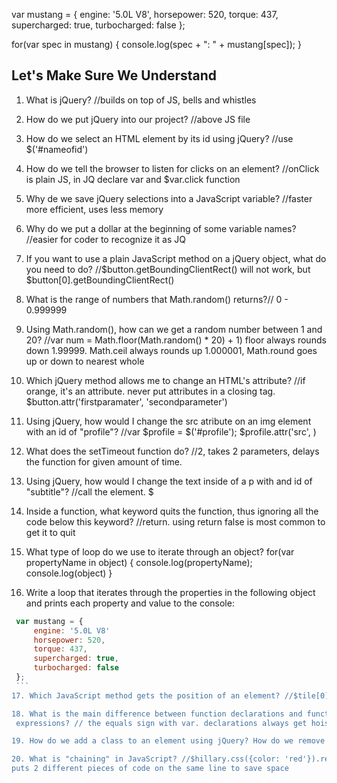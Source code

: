 var mustang = {
    engine: '5.0L V8',
    horsepower: 520,
    torque: 437,
    supercharged: true,
    turbocharged: false
};



for(var spec in mustang) {
  console.log(spec + ": " + mustang[spec]);
}
## Let's Make Sure We Understand

1. What is jQuery? //builds on top of JS, bells and whistles

2. How do we put jQuery into our project? //above JS file

3. How do we select an HTML element by its id using jQuery? //use $('#nameofid')

4. How do we tell the browser to listen for clicks on an element? //onClick is plain JS, in JQ declare var and $var.click function

5. Why de we save jQuery selections into a JavaScript variable? //faster more efficient, uses less memory

6. Why do we put a dollar at the beginning of some variable names? //easier for coder to recognize it as JQ

7. If you want to use a plain JavaScript method on a jQuery object,
   what do you need to do? //$button.getBoundingClientRect() will not work, but $button[0].getBoundingClientRect()

8. What is the range of numbers that Math.random() returns?// 0 - 0.999999

9. Using Math.random(), how can we get a random number between 1 and 20? //var num = Math.floor(Math.random() * 20) + 1)  floor always rounds down 1.99999. Math.ceil always rounds up 1.000001, Math.round goes up or down to nearest whole

10. Which jQuery method allows me to change an HTML's attribute? //if orange, it's an attribute. never put attributes in a closing tag. $button.attr('firstparamater', 'secondparameter')

11. Using jQuery, how would I change the src atribute on an img element with
    an id of "profile"? //var $profile = $('#profile');
    $profile.attr('src', )

12. What does the setTimeout function do? //2, takes 2 parameters, delays the function for given amount of time.

13. Using jQuery, how would I change the text inside of a p with and id of
    "subtitle"? //call the element. $

14. Inside a function, what keyword quits the function, thus ignoring all
    the code below this keyword? //return. using return false is most common to get it to quit

15. What type of loop do we use to iterate through an object? for(var propertyName in object) {
  console.log(propertyName);
  console.log(object)
}

16. Write a loop that iterates through the properties in the following object
    and prints each property and value to the console:
   ```JavaScript
    var mustang = {
        engine: '5.0L V8'
        horsepower: 520,
        torque: 437,
        supercharged: true,
        turbocharged: false
    };
    ```
17. Which JavaScript method gets the position of an element? //$tile[0].getBoundingClientRect();

18. What is the main difference between function declarations and function
    expressions? // the equals sign with var. declarations always get hoisted, expressions do not

19. How do we add a class to an element using jQuery? How do we remove a class? //addClass

20. What is "chaining" in JavaScript? //$hillary.css({color: 'red'}).removeClass('winner')
puts 2 different pieces of code on the same line to save space

